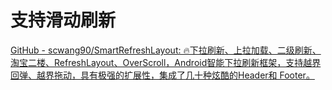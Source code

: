 # 支持滑动刷新

[GitHub - scwang90/SmartRefreshLayout: 🔥下拉刷新、上拉加载、二级刷新、淘宝二楼、RefreshLayout、OverScroll，Android智能下拉刷新框架，支持越界回弹、越界拖动，具有极强的扩展性，集成了几十种炫酷的Header和 Footer。](https://github.com/scwang90/SmartRefreshLayout)

